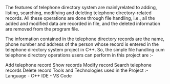 The features of telephone directory system are mainlyrelated to adding, listing, searching, modifying and deleting telephone directory-related records. 
All these operations are done through file handling, i.e., all the added and modified data are recorded in file, and the deleted information are removed from the program file.

The information contained in the telephone directory records are the name, phone number and address of the person whose record is entered in the telephone directory system project in C++. So, the simple file handling cum telephone directory operations users can perform in this project are :-

Add telephone record
Show records
Modify record
Search telephone records
Delete record
Tools and Technologies used in the Project :-
Language - C++
IDE - VS Code
